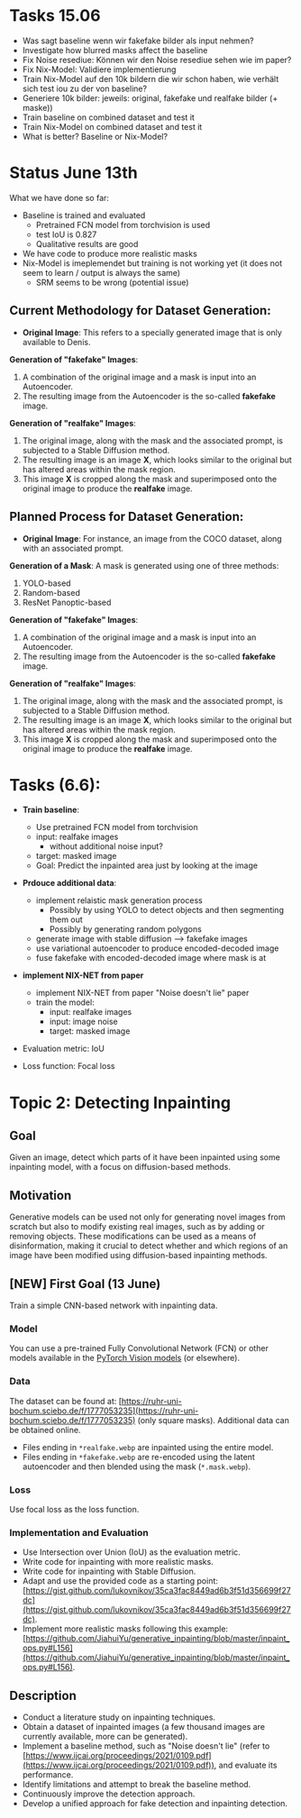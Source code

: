 # Tasks 15.06
- Was sagt baseline wenn wir fakefake bilder als input nehmen?
- Investigate how blurred masks affect the baseline
- Fix Noise resediue: Können wir den Noise resediue sehen wie im paper?
- Fix Nix-Model: Validiere implementierung
- Train Nix-Model auf den 10k bildern die wir schon haben, wie verhält sich test iou zu der von baseline?
- Generiere 10k bilder: jeweils: original, fakefake und realfake bilder (+ maske))
- Train baseline on combined dataset and test it
- Train Nix-Model on combined dataset and test it
- What is better? Baseline or Nix-Model?

# Status June 13th
What we have done so far:
- Baseline is trained and evaluated
  - Pretrained FCN model from torchvision is used
  - test IoU is 0.827
  - Qualitative results are good
- We have code to produce more realistic masks
- Nix-Model is imeplemendet but training is not working yet (it does not seem to learn / output is always the same)
  - SRM seems to be wrong (potential issue)


## Current Methodology for Dataset Generation:

- **Original Image**: This refers to a specially generated image that is only available to Denis.

**Generation of "fakefake" Images**:
1. A combination of the original image and a mask is input into an Autoencoder.
2. The resulting image from the Autoencoder is the so-called **fakefake** image.

**Generation of "realfake" Images**:
1. The original image, along with the mask and the associated prompt, is subjected to a Stable Diffusion method.
2. The resulting image is an image **X**, which looks similar to the original but has altered areas within the mask region.
3. This image **X** is cropped along the mask and superimposed onto the original image to produce the **realfake** image.

## Planned Process for Dataset Generation:

- **Original Image**: For instance, an image from the COCO dataset, along with an associated prompt.

**Generation of a Mask**:
A mask is generated using one of three methods:
1. YOLO-based
2. Random-based
3. ResNet Panoptic-based

**Generation of "fakefake" Images**:
1. A combination of the original image and a mask is input into an Autoencoder.
2. The resulting image from the Autoencoder is the so-called **fakefake** image.

**Generation of "realfake" Images**:
1. The original image, along with the mask and the associated prompt, is subjected to a Stable Diffusion method.
2. The resulting image is an image **X**, which looks similar to the original but has altered areas within the mask region.
3. This image **X** is cropped along the mask and superimposed onto the original image to produce the **realfake** image.


# Tasks (6.6):
- **Train baseline**: 
  - Use pretrained FCN model from torchvision
  - input: realfake images
    - without additional noise input?
  - target: masked image
  - Goal: Predict the inpainted area just by looking at the image

- **Prdouce additional data**:
  - implement relaistic mask generation process
    - Possibly by using YOLO to detect objects and then segmenting them out
    - Possibly by generating random polygons
  - generate image with stable diffusion --> fakefake images
  - use variational autoencoder to produce encoded-decoded image
  - fuse fakefake with encoded-decoded image where mask is at

- **implement NIX-NET from paper**
  - implement NIX-NET from paper "Noise doesn't lie" paper
  - train the model:
    - input: realfake images
    - input: image noise
    - target: masked image

- Evaluation metric: IoU
- Loss function: Focal loss



# Topic 2: Detecting Inpainting

## Goal
Given an image, detect which parts of it have been inpainted using some inpainting model, with a focus on diffusion-based methods.

## Motivation
Generative models can be used not only for generating novel images from scratch but also to modify existing real images, such as by adding or removing objects. These modifications can be used as a means of disinformation, making it crucial to detect whether and which regions of an image have been modified using diffusion-based inpainting methods.

## [NEW] First Goal (13 June)
Train a simple CNN-based network with inpainting data.

### Model
You can use a pre-trained Fully Convolutional Network (FCN) or other models available in the [PyTorch Vision models](https://pytorch.org/vision/stable/models.html#semantic-segmentation) (or elsewhere).

### Data
The dataset can be found at: [https://ruhr-uni-bochum.sciebo.de/f/1777053235](https://ruhr-uni-bochum.sciebo.de/f/1777053235) (only square masks). Additional data can be obtained online.

- Files ending in `*realfake.webp` are inpainted using the entire model.
- Files ending in `*fakefake.webp` are re-encoded using the latent autoencoder and then blended using the mask (`*.mask.webp`).

### Loss
Use focal loss as the loss function.

### Implementation and Evaluation
- Use Intersection over Union (IoU) as the evaluation metric.
- Write code for inpainting with more realistic masks.
- Write code for inpainting with Stable Diffusion.
- Adapt and use the provided code as a starting point: [https://gist.github.com/lukovnikov/35ca3fac8449ad6b3f51d356699f27dc](https://gist.github.com/lukovnikov/35ca3fac8449ad6b3f51d356699f27dc).
- Implement more realistic masks following this example: [https://github.com/JiahuiYu/generative_inpainting/blob/master/inpaint_ops.py#L156](https://github.com/JiahuiYu/generative_inpainting/blob/master/inpaint_ops.py#L156).

## Description
- Conduct a literature study on inpainting techniques.
- Obtain a dataset of inpainted images (a few thousand images are currently available, more can be generated).
- Implement a baseline method, such as "Noise doesn't lie" (refer to [https://www.ijcai.org/proceedings/2021/0109.pdf](https://www.ijcai.org/proceedings/2021/0109.pdf)), and evaluate its performance.
- Identify limitations and attempt to break the baseline method.
- Continuously improve the detection approach.
- Develop a unified approach for fake detection and inpainting detection.
